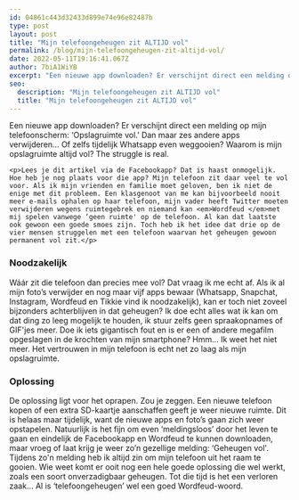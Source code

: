 ```yaml
---
id: 04861c443d32433d899e74e96e82487b
type: post
layout: post
title: "Mijn telefoongeheugen zit ALTIJD vol"
permalink: /blog/mijn-telefoongeheugen-zit-altijd-vol/
date: 2022-05-11T19:16:41.067Z
author: 7biA1WiYB
excerpt: "Een nieuwe app downloaden? Er verschijnt direct een melding op mijn telefoonscherm: ‘Opslagruimte vol.’ Dan maar zes andere apps verwijderen… Of zelfs tijdelijk Whatsapp even weggooien? Waarom is mijn opslagruimte altijd vol? The struggle is real.  "
seo:
  description: "Mijn telefoongeheugen zit ALTIJD vol"
  title: "Mijn telefoongeheugen zit ALTIJD vol"
---
```

Een nieuwe app downloaden? Er verschijnt direct een melding op mijn telefoonscherm: ‘Opslagruimte vol.’ Dan maar zes andere apps verwijderen… Of zelfs tijdelijk Whatsapp even weggooien? Waarom is mijn opslagruimte altijd vol? The struggle is real.  

    <p>Lees je dit artikel via de Facebookapp? Dat is haast onmogelijk. Hoe heb je nog plaats voor die app? Mijn telefoon zit daar veel te vol voor. Als ik mijn vrienden en familie moet geloven, ben ik niet de enige met dit probleem. Een klasgenoot van me kan bijvoorbeeld nooit meer e-mails ophalen op haar telefoon, mijn vader heeft Twitter moeten verwijderen wegens ruimtegebrek en niemand kan <em>Wordfeud </em>met mij spelen vanwege ‘geen ruimte' op de telefoon. Al kan dat laatste ook gewoon een goede smoes zijn. Toch heb ik het idee dat drie op de vier mensen struggelen met een telefoon waarvan het geheugen gewoon permanent vol zit.</p>
<h3>Noodzakelijk</h3>
<p>Wáár zit die telefoon dan precies mee vol? Dat vraag ik me echt af. Als ik al mijn foto’s verwijder en nog maar vijf apps bewaar (Whatsapp, Snapchat, Instagram, Wordfeud en Tikkie vind ik noodzakelijk), kan er toch niet zoveel bijzonders achterblijven in dat geheugen? Ik doe echt alles wat ik kan om dat ding zo leeg mogelijk te houden, ik stuur zelfs geen spraakopnames of GIF'jes meer. Doe ik iets gigantisch fout en is er een of andere megafilm opgeslagen in de krochten van mijn smartphone? Hmm… Ik weet het niet meer. Het vertrouwen in mijn telefoon is echt net zo laag als mijn opslagruimte.</p>
<h3>Oplossing</h3>
<p>De oplossing ligt voor het oprapen. Zou je zeggen. Een nieuwe telefoon kopen of een extra SD-kaartje aanschaffen geeft je weer nieuwe ruimte. Dit is helaas maar tijdelijk, want de nieuwe apps en foto’s gaan zich weer opstapelen. Natuurlijk is het fijn om even ‘meldingsloos’ door het leven te gaan en eindelijk de Facebookapp en Wordfeud te kunnen downloaden, maar vroeg of laat krijg je weer zo’n gezellige melding: ‘Geheugen vol'. Tijdens zo'n melding heb ik altijd zin om mijn telefoon uit het raam te gooien. Wie weet komt er ooit nog een hele goede oplossing die wel werkt, zoals een soort onverzadigbaar geheugen. Tot die tijd is het een verloren zaak… Al is ‘telefoongeheugen’ wel een goed Wordfeud-woord.</p>  
